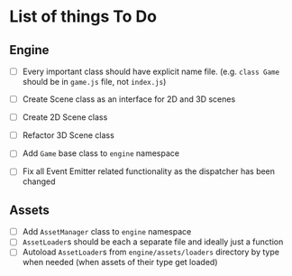 # List of things To Do

## Engine

- [ ] Every important class should have explicit name file. (e.g. `class Game` should be in `game.js` file, not `index.js`)
- [ ] Create Scene class as an interface for 2D and 3D scenes
- [ ] Create 2D Scene class
- [ ] Refactor 3D Scene class
- [ ] Add `Game` base class to `engine` namespace
- [ ] Fix all Event Emitter related functionality as the dispatcher has been changed


## Assets
- [ ] Add `AssetManager` class to `engine` namespace
- [ ] `AssetLoader`s should be each a separate file and ideally just a function
- [ ] Autoload `AssetLoader`s from `engine/assets/loaders` directory by type when needed (when assets of their type get loaded)
